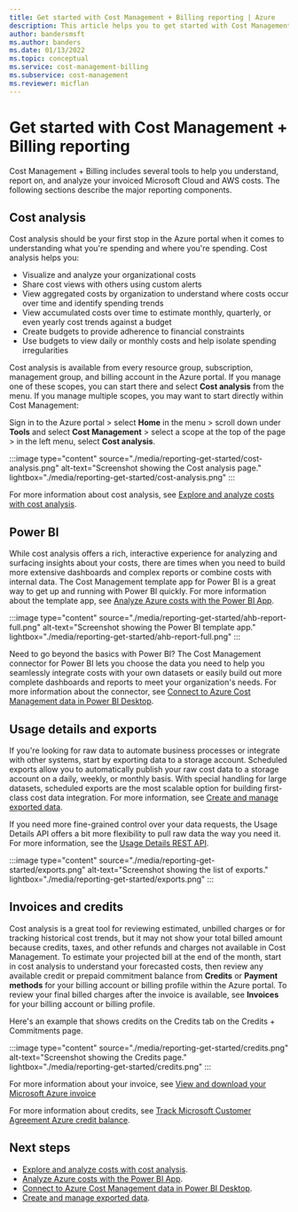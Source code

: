 ```yaml
---
title: Get started with Cost Management + Billing reporting | Azure
description: This article helps you to get started with Cost Management + Billing to understand, report on, and analyze your invoiced Microsoft Cloud and AWS costs.
author: bandersmsft
ms.author: banders
ms.date: 01/13/2022
ms.topic: conceptual
ms.service: cost-management-billing
ms.subservice: cost-management
ms.reviewer: micflan
---
```


# Get started with Cost Management + Billing reporting

Cost Management + Billing includes several tools to help you understand, report on, and analyze your invoiced Microsoft Cloud and AWS costs. The following sections describe the major reporting components.

## Cost analysis

Cost analysis should be your first stop in the Azure portal when it comes to understanding what you're spending and where you're spending. Cost analysis helps you:

- Visualize and analyze your organizational costs
- Share cost views with others using custom alerts
- View aggregated costs by organization to understand where costs occur over time and identify spending trends
- View accumulated costs over time to estimate monthly, quarterly, or even yearly cost trends against a budget
- Create budgets to provide adherence to financial constraints
- Use budgets to view daily or monthly costs and help isolate spending irregularities

Cost analysis is available from every resource group, subscription, management group, and billing account in the Azure portal. If you manage one of these scopes, you can start there and select **Cost analysis** from the menu. If you manage multiple scopes, you may want to start directly within Cost Management:

Sign in to the Azure portal > select **Home** in the menu > scroll down under **Tools** and select **Cost Management** > select a scope at the top of the page > in the left menu, select **Cost analysis**.

:::image type="content" source="./media/reporting-get-started/cost-analysis.png" alt-text="Screenshot showing the Cost analysis page." lightbox="./media/reporting-get-started/cost-analysis.png" :::

For more information about cost analysis, see [Explore and analyze costs with cost analysis](quick-acm-cost-analysis.md).

## Power BI

While cost analysis offers a rich, interactive experience for analyzing and surfacing insights about your costs, there are times when you need to build more extensive dashboards and complex reports or combine costs with internal data. The Cost Management template app for Power BI is a great way to get up and running with Power BI quickly. For more information about the template app, see [Analyze Azure costs with the Power BI App](analyze-cost-data-azure-cost-management-power-bi-template-app.md).

:::image type="content" source="./media/reporting-get-started/ahb-report-full.png" alt-text="Screenshot showing the Power BI template app." lightbox="./media/reporting-get-started/ahb-report-full.png" :::

Need to go beyond the basics with Power BI? The Cost Management connector for Power BI lets you choose the data you need to help you seamlessly integrate costs with your own datasets or easily build out more complete dashboards and reports to meet your organization's needs. For more information about the connector, see [Connect to Azure Cost Management data in Power BI Desktop](/power-bi/connect-data/desktop-connect-azure-cost-management).

## Usage details and exports

If you're looking for raw data to automate business processes or integrate with other systems, start by exporting data to a storage account. Scheduled exports allow you to automatically publish your raw cost data to a storage account on a daily, weekly, or monthly basis. With special handling for large datasets, scheduled exports are the most scalable option for building first-class cost data integration. For more information, see [Create and manage exported data](tutorial-export-acm-data.md).

If you need more fine-grained control over your data requests, the Usage Details API offers a bit more flexibility to pull raw data the way you need it. For more information, see the [Usage Details REST API](/rest/api/consumption/usage-details/list).

:::image type="content" source="./media/reporting-get-started/exports.png" alt-text="Screenshot showing the list of exports." lightbox="./media/reporting-get-started/exports.png" :::

## Invoices and credits

Cost analysis is a great tool for reviewing estimated, unbilled charges or for tracking historical cost trends, but it may not show your total billed amount because credits, taxes, and other refunds and charges not available in Cost Management. To estimate your projected bill at the end of the month, start in cost analysis to understand your forecasted costs, then review any available credit or prepaid commitment balance from **Credits** or **Payment methods** for your billing account or billing profile within the Azure portal. To review your final billed charges after the invoice is available, see **Invoices** for your billing account or billing profile.

Here's an example that shows credits on the Credits tab on the Credits + Commitments page.

:::image type="content" source="./media/reporting-get-started/credits.png" alt-text="Screenshot showing the Credits page." lightbox="./media/reporting-get-started/credits.png" :::

For more information about your invoice, see [View and download your Microsoft Azure invoice](../understand/download-azure-invoice.md)

For more information about credits, see [Track Microsoft Customer Agreement Azure credit balance](../manage/mca-check-azure-credits-balance.md).

## Next steps

- [Explore and analyze costs with cost analysis](quick-acm-cost-analysis.md).
- [Analyze Azure costs with the Power BI App](analyze-cost-data-azure-cost-management-power-bi-template-app.md).
- [Connect to Azure Cost Management data in Power BI Desktop](/power-bi/connect-data/desktop-connect-azure-cost-management).
- [Create and manage exported data](tutorial-export-acm-data.md).